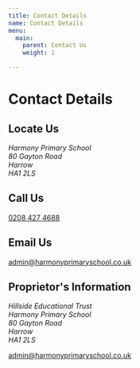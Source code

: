 ```yaml
---
title: Contact Details
name: Contact Details
menu:
  main:
    parent: Contact Us
    weight: 1

---
```

# Contact Details

## Locate Us

<address>
Harmony Primary School<br/>
80 Gayton Road<br/>
Harrow<br/>
HA1 2LS
</address>

## Call Us

<a href="tel:+442084274688">0208 427 4688</a>

## Email Us

admin@harmonyprimaryschool.co.uk

## Proprietor's Information

<address>

Hillside Educational Trust<br/> Harmony Primary School<br/> 80 Gayton Road<br/> Harrow<br/> HA1 2LS </address>

admin@harmonyprimaryschool.co.uk